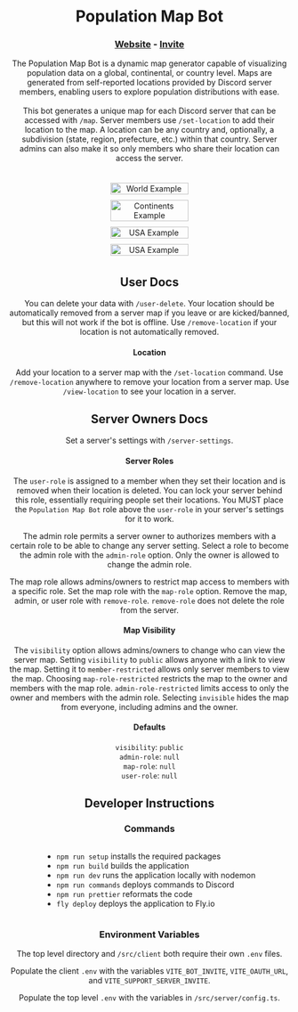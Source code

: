 <div align="center">
    
  # Population Map Bot

  ### [Website](https://population-map-bot.fly.dev/) - [Invite](https://discord.com/api/oauth2/authorize?client_id=1115149738614984764&permissions=268451840&scope=bot)
  The Population Map Bot is a dynamic map generator capable of visualizing population data on a global, continental, or country level. Maps are generated from self-reported locations provided by Discord server members, enabling users to explore population distributions with ease.
  <br/>
  <br/>
  This bot generates a unique map for each Discord server that can be accessed with `/map`. Server members use `/set-location` to add their location to the map. A location can be any country and, optionally, a subdivision (state, region, prefecture, etc.) within that country. Server admins can also make it so only members who share their location can access the server.
  <br/>
  <br/>
  <div style="display: flex;justify-content: center;overflow-wrap: break-word;text-align: center;flex-wrap: wrap;">
    <img src="https://raw.githubusercontent.com/WeismanGitHub/Population-Map-Discord-Bot/main/images/WORLD2-example.jpg" alt="World Example" style="width: 40%;min-width: 350px;height: auto;margin: 5px;"/>
    <img src="https://raw.githubusercontent.com/WeismanGitHub/Population-Map-Discord-Bot/main/images/CONTINENTS-example.jpg" alt="Continents Example" style="width: 40%;min-width: 350px;height: auto;margin: 5px;" />
    <img src="https://raw.githubusercontent.com/WeismanGitHub/Population-Map-Discord-Bot/main/images/US-example.jpg" alt="USA Example" style="width: 40%;min-width: 350px;height: auto;margin: 5px;" />
    <img src="https://raw.githubusercontent.com/WeismanGitHub/Population-Map-Discord-Bot/main/images/IT-example.jpg" alt="USA Example" style="width: 40%;min-width: 350px;height: auto;margin: 5px;" />
  </div>

  ## User Docs
  You can delete your data with `/user-delete`. Your location should be automatically removed from a server map if you leave or are kicked/banned, but this will not work if the bot is offline. Use `/remove-location` if your location is not automatically removed.

  #### Location
  Add your location to a server map with the `/set-location` command. Use `/remove-location` anywhere to remove your location from a server map. Use `/view-location` to see your location in a server.

  ## Server Owners Docs
  Set a server's settings with `/server-settings`.

  #### Server Roles
  The `user-role` is assigned to a member when they set their location and is removed when their location is deleted. You can lock your server behind this role, essentially requiring people set their locations. You MUST place the `Population Map Bot` role above the `user-role` in your server's settings for it to work.

  The admin role permits a server owner to authorizes members with a certain role to be able to change any server setting. Select a role to become the admin role with the `admin-role` option. Only the owner is allowed to change the admin role.
  
  The map role allows admins/owners to restrict map access to members with a specific role. Set the map role with the `map-role` option. Remove the map, admin, or user role with `remove-role`. `remove-role` does not delete the role from the server.

  #### Map Visibility
  The `visibility` option allows admins/owners to change who can view the server map. Setting `visibility` to `public` allows anyone with a link to view the map. Setting it to `member-restricted` allows only server members to view the map. Choosing `map-role-restricted` restricts the map to the owner and members with the map role. `admin-role-restricted` limits access to only the owner and members with the admin role. Selecting `invisible` hides the map from everyone, including admins and the owner.

  #### Defaults
  `visibility`: `public`
  <br/>
  `admin-role`: `null`
  <br/>
  `map-role`: `null`
  <br/>
  `user-role`: `null`
  
  ## Developer Instructions
  ### Commands
  <div style="text-align: center;">
    <div style="display: inline-block; text-align: left;">
      <ul>
        <li><code>npm run setup</code> installs the required packages</li>
        <li><code>npm run build</code> builds the application</li>
        <li><code>npm run dev</code> runs the application locally with nodemon</li>
        <li><code>npm run commands</code> deploys commands to Discord</li>
        <li><code>npm run prettier</code> reformats the code</li>
        <li><code>fly deploy</code> deploys the application to Fly.io</li>
      </ul>
    </div>
  </div>

  ### Environment Variables
  The top level directory and <code>/src/client</code> both require their own <code>.env</code> files.

  Populate the client <code>.env</code> with the variables <code>VITE_BOT_INVITE</code>, <code>VITE_OAUTH_URL</code>, and <code>VITE_SUPPORT_SERVER_INVITE</code>.

  Populate the top level <code>.env</code> with the variables in <code>/src/server/config.ts</code>.
</div>
